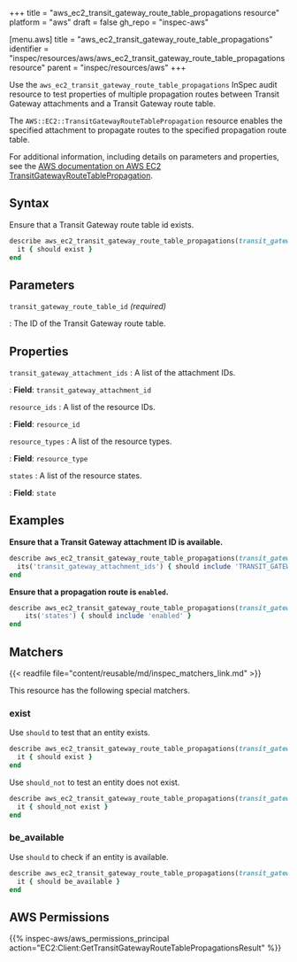 +++
title = "aws_ec2_transit_gateway_route_table_propagations resource"
platform = "aws"
draft = false
gh_repo = "inspec-aws"

[menu.aws]
title = "aws_ec2_transit_gateway_route_table_propagations"
identifier = "inspec/resources/aws/aws_ec2_transit_gateway_route_table_propagations resource"
parent = "inspec/resources/aws"
+++

Use the `aws_ec2_transit_gateway_route_table_propagations` InSpec audit resource to test properties of multiple propagation routes between Transit Gateway attachments and a Transit Gateway route table.

The `AWS::EC2::TransitGatewayRouteTablePropagation` resource enables the specified attachment to propagate routes to the specified propagation route table.

For additional information, including details on parameters and properties, see the [AWS documentation on AWS EC2 TransitGatewayRouteTablePropagation](https://docs.aws.amazon.com/AWSCloudFormation/latest/UserGuide/aws-resource-ec2-transitgatewayroutetablepropagation.html).

## Syntax

Ensure that a Transit Gateway route table id exists.

```ruby
describe aws_ec2_transit_gateway_route_table_propagations(transit_gateway_route_table_id: 'TRANSIT_GATEWAY_ROUTE_TABLE_ID') do
  it { should exist }
end
```

## Parameters

`transit_gateway_route_table_id` _(required)_

: The ID of the Transit Gateway route table.

## Properties

`transit_gateway_attachment_ids`
: A list of the attachment IDs.

: **Field**: `transit_gateway_attachment_id`

`resource_ids`
: A list of the resource IDs.

: **Field**: `resource_id`

`resource_types`
: A list of the resource types.

: **Field**: `resource_type`

`states`
: A list of the resource states.

: **Field**: `state`

## Examples

**Ensure that a Transit Gateway attachment ID is available.**

```ruby
describe aws_ec2_transit_gateway_route_table_propagations(transit_gateway_route_table_id: 'TRANSIT_GATEWAY_ROUTE_TABLE_ID') do
  its('transit_gateway_attachment_ids') { should include 'TRANSIT_GATEWAY_ROUTE_TABLE_ID' }
end
```

**Ensure that a propagation route is `enabled`.**

```ruby
describe aws_ec2_transit_gateway_route_table_propagations(transit_gateway_route_table_id: 'TRANSIT_GATEWAY_ROUTE_TABLE_ID') do
    its('states') { should include 'enabled' }
end
```

## Matchers

{{< readfile file="content/reusable/md/inspec_matchers_link.md" >}}

This resource has the following special matchers.

### exist

Use `should` to test that an entity exists.

```ruby
describe aws_ec2_transit_gateway_route_table_propagations(transit_gateway_route_table_id: 'TRANSIT_GATEWAY_ROUTE_TABLE_ID') do
  it { should exist }
end
```

Use `should_not` to test an entity does not exist.

```ruby
describe aws_ec2_transit_gateway_route_table_propagations(transit_gateway_route_table_id: 'TRANSIT_GATEWAY_ROUTE_TABLE_ID') do
  it { should_not exist }
end
```

### be_available

Use `should` to check if an entity is available.

```ruby
describe aws_ec2_transit_gateway_route_table_propagations(transit_gateway_route_table_id: 'TRANSIT_GATEWAY_ROUTE_TABLE_ID') do
  it { should be_available }
end
```

## AWS Permissions

{{% inspec-aws/aws_permissions_principal action="EC2:Client:GetTransitGatewayRouteTablePropagationsResult" %}}
